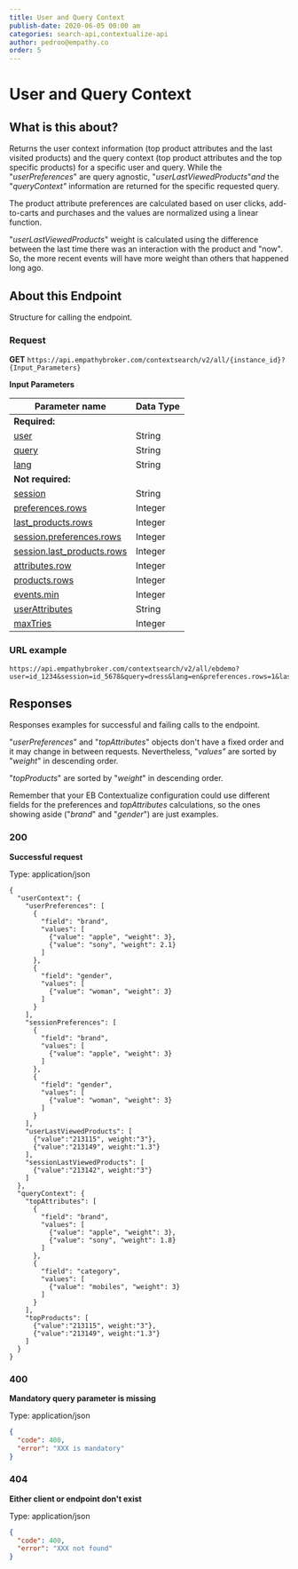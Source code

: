 ```yaml
---
title: User and Query Context
publish-date: 2020-06-05 00:00 am
categories: search-api,contextualize-api
author: pedroo@empathy.co
order: 5
---
```


# User and Query Context

## What is this about?
Returns the user context information (top product attributes and the last visited products) and the query context (top product attributes and the top specific products) for a specific user and query. While the "*userPreferences*" are query agnostic, "*userLastViewedProducts*"*and* the "*queryContext"* information are returned for the specific requested query.

The product attribute preferences are calculated based on user clicks, add-to-carts and purchases and the values are normalized using a linear function.

"*userLastViewedProducts*" weight is calculated using the difference between the last time there was an interaction with the product and "now". So, the more recent events will have more weight than others that happened long ago.

## About this Endpoint
Structure for calling the endpoint.

### Request
**GET** `https://api.empathybroker.com/contextsearch/v2/all/{instance_id}?{Input_Parameters}`

**Input Parameters**

| Parameter name                                                                                                             | Data Type |
| -------------------------------------------------------------------------------------------------------------------------- | --------- |
| **Required:**                                                                                                              |           |
| [user](/api-reference/search-api/contextualize-api/contextualize-input-parameter-glossary/)                                                                  | String    |
| [query](/api-reference/search-api/contextualize-api/contextualize-input-parameter-glossary/)                                                                 | String    |
| [lang](/api-reference/search-api/contextualize-api/contextualize-input-parameter-glossary/)           | String    |
| **Not required:**                                                                                                          |           |
| [session](/api-reference/search-api/contextualize-api/contextualize-input-parameter-glossary/)                                                               | String    |
| [preferences.rows](/api-reference/search-api/contextualize-api/contextualize-input-parameter-glossary/) | Integer   |
| [last_products.rows](/api-reference/search-api/contextualize-api/contextualize-input-parameter-glossary/)                                                    | Integer   |
| [session.preferences.rows](/api-reference/search-api/contextualize-api/contextualize-input-parameter-glossary/)                                              | Integer   |
| [session.last_products.rows](/api-reference/search-api/contextualize-api/contextualize-input-parameter-glossary/)                                            | Integer   |
| [attributes.row](/api-reference/search-api/contextualize-api/contextualize-input-parameter-glossary/) | Integer   |
| [products.rows](/api-reference/search-api/contextualize-api/contextualize-input-parameter-glossary/)  | Integer   |
| [events.min](/api-reference/search-api/contextualize-api/contextualize-input-parameter-glossary/)     | Integer   |
| [userAttributes](/api-reference/search-api/contextualize-api/contextualize-input-parameter-glossary/) | String   |
| [maxTries](/api-reference/search-api/contextualize-api/contextualize-input-parameter-glossary/)       | Integer   |
### URL example
```
https://api.empathybroker.com/contextsearch/v2/all/ebdemo?user=id_1234&session=id_5678&query=dress&lang=en&preferences.rows=1&last_products.rows=2&session.preferences.rows=3&session.last_products.rows=3&attributes.rows=3&products.rows=2&userAttributes=gender:male,size:M&maxTries=3&events.min=25
```

## Responses
Responses examples for successful and failing calls to the endpoint.

"*userPreferences*" and "*topAttributes*" objects don't have a fixed order and it may change in between requests. Nevertheless, "*values"* are sorted by "*weight*" in descending order.

"*topProducts*" are sorted by "*weight*" in descending order.

Remember that your EB Contextualize configuration could use different fields for the preferences and *topAttributes* calculations, so the ones showing aside ("*brand*" and "*gender*") are just examples.

### 200
**Successful request**

Type: application/json  

```
{
  "userContext": {
    "userPreferences": [
      {
        "field": "brand",
        "values": [
          {"value": "apple", "weight": 3},
          {"value": "sony", "weight": 2.1}
        ]
      },
      {
        "field": "gender",
        "values": [
          {"value": "woman", "weight": 3}
        ]
      }
    ],
    "sessionPreferences": [
      {
        "field": "brand",
        "values": [
          {"value": "apple", "weight": 3}
        ]
      },
      {
        "field": "gender",
        "values": [
          {"value": "woman", "weight": 3}
        ]
      }
    ],
    "userLastViewedProducts": [
      {"value":"213115", weight:"3"},
      {"value":"213149", weight:"1.3"}
    ],
    "sessionLastViewedProducts": [
      {"value":"213142", weight:"3"}
    ]
  },
  "queryContext": {
    "topAttributes": [
      {
        "field": "brand",
        "values": [
          {"value": "apple", "weight": 3},
          {"value": "sony", "weight": 1.8}
        ]
      },
      {
        "field": "category",
        "values": [
          {"value": "mobiles", "weight": 3}
        ]
      }
    ],
    "topProducts": [
      {"value":"213115", weight:"3"},
      {"value":"213149", weight:"1.3"}
    ]
  }
}
```
### 400
**Mandatory query parameter is missing**

Type: application/json

```json
{
  "code": 400,
  "error": "XXX is mandatory"
}
```
### 404
**Either client or endpoint don't exist**

Type: application/json

```json
{
  "code": 400,
  "error": "XXX not found"
}
```

